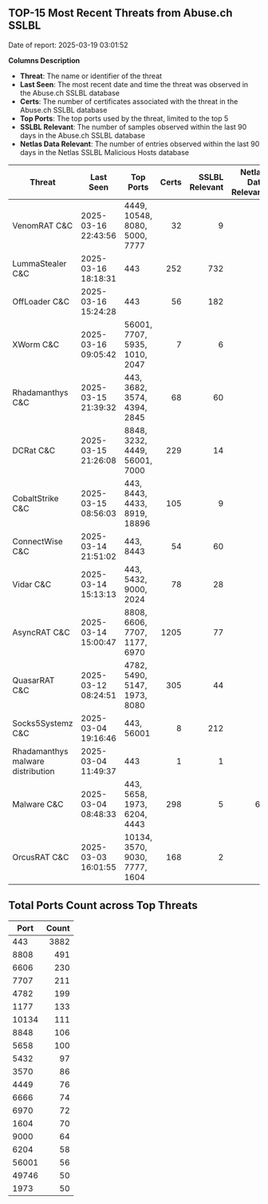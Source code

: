 ## TOP-15 Most Recent Threats from Abuse.ch SSLBL
Date of report: 2025-03-19 03:01:52

**Columns Description**
- **Threat**: The name or identifier of the threat
- **Last Seen**: The most recent date and time the threat was observed in the Abuse.ch SSLBL database
- **Certs**: The number of certificates associated with the threat in the Abuse.ch SSLBL database
- **Top Ports**: The top ports used by the threat, limited to the top 5
- **SSLBL Relevant**: The number of samples observed within the last 90 days in the Abuse.ch SSLBL database
- **Netlas Data Relevant**: The number of entries observed within the last 90 days in the Netlas SSLBL Malicious Hosts database



| Threat                     | Last Seen           | Top Ports          | Certs        | SSLBL Relevant   | Netlas Data Relevant  |
|----------------------------|---------------------|--------------------|-------------:|-----------------:|----------------------:|
| VenomRAT C&C               | 2025-03-16 22:43:56 | 4449, 10548, 8080, 5000, 7777 | 32 | 9 | 0 |
| LummaStealer C&C           | 2025-03-16 18:18:31 | 443 | 252 | 732 | 0 |
| OffLoader C&C              | 2025-03-16 15:24:28 | 443 | 56 | 182 | 1 |
| XWorm C&C                  | 2025-03-16 09:05:42 | 56001, 7707, 5935, 1010, 2047 | 7 | 6 | 0 |
| Rhadamanthys C&C           | 2025-03-15 21:39:32 | 443, 3682, 3574, 4394, 2845 | 68 | 60 | 0 |
| DCRat C&C                  | 2025-03-15 21:26:08 | 8848, 3232, 4449, 56001, 7000 | 229 | 14 | 0 |
| CobaltStrike C&C           | 2025-03-15 08:56:03 | 443, 8443, 4433, 8919, 18896 | 105 | 9 | 5 |
| ConnectWise C&C            | 2025-03-14 21:51:02 | 443, 8443 | 54 | 60 | 1 |
| Vidar C&C                  | 2025-03-14 15:13:13 | 443, 5432, 9000, 2024 | 78 | 28 | 5 |
| AsyncRAT C&C               | 2025-03-14 15:00:47 | 8808, 6606, 7707, 1177, 6970 | 1205 | 77 | 0 |
| QuasarRAT C&C              | 2025-03-12 08:24:51 | 4782, 5490, 5147, 1973, 8080 | 305 | 44 | 0 |
| Socks5Systemz C&C          | 2025-03-04 19:16:46 | 443, 56001 | 8 | 212 | 6 |
| Rhadamanthys malware distribution | 2025-03-04 11:49:37 | 443 | 1 | 1 | 0 |
| Malware C&C                | 2025-03-04 08:48:33 | 443, 5658, 1973, 6204, 4443 | 298 | 5 | 64 |
| OrcusRAT C&C               | 2025-03-03 16:01:55 | 10134, 3570, 9030, 7777, 1604 | 168 | 2 | 0 |

## Total Ports Count across Top Threats
| Port       | Count      |
|------------|-----------:|
| 443 | 3882 |
| 8808 | 491 |
| 6606 | 230 |
| 7707 | 211 |
| 4782 | 199 |
| 1177 | 133 |
| 10134 | 111 |
| 8848 | 106 |
| 5658 | 100 |
| 5432 | 97 |
| 3570 | 86 |
| 4449 | 76 |
| 6666 | 74 |
| 6970 | 72 |
| 1604 | 70 |
| 9000 | 64 |
| 6204 | 58 |
| 56001 | 56 |
| 49746 | 50 |
| 1973 | 50 |